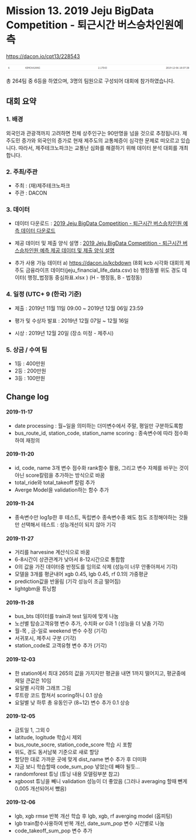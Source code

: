 # Mission 13. 2019 Jeju BigData Competition - 퇴근시간 버스승차인원예측

https://dacon.io/cpt13/228543

![rank](./image/rank.png)

총 264팀 중 6등을 하였으며, 3명의 팀원으로 구성되어 대회에 참가하였습니다.

## 대회 요약

### 1. 배경 

외국인과 관광객까지 고려하면 전체 상주인구는 90만명을 넘을 것으로 추정됩니다. 
제주도민 증가와 외국인의 증가로 현재 제주도의 교통체증이 심각한 문제로 떠오르고 있습니다. 
따라서, 제주테크노파크는 교통난 심화를 해결하기 위해 데이터 분석 대회를 개최합니다. 

### 2. 주최/주관

- 주최 : (재)제주테크노파크
- 주관 : DACON

### 3. 데이터

- 데이터 다운로드 : [2019 Jeju BigData Competition - 퇴근시간 버스승차인원 예측 데이터 다운로드](https://drive.google.com/drive/u/0/folders/1xunrEwgBuA1SFYx5_Xxk1kQc0ExLNeo3)
- 제공 데이터 및 제출 양식 설명 : [2019 Jeju BigData Competition - 퇴근시간 버스승차인원 예측 제공 데이터 및 제출 양식 설명](https://dacon.io/index.php?mid=cpt13&document_srl=235439)

- 추가 사용 가능 데이터
            a) https://dacon.io/kcbdown   (8회 kcb 시각화 대회의 제주도 금융라이프 데이터(jeju_financial_life_data.csv)
            b) 행정동별 위도 경도 데이터( 행정_법정동 중심좌표.xlsx ) (H - 행정동, B - 법정동)
 
### 4. 일정 (UTC+ 9 (한국) 기준)

- 제출 : 2019년 11월 11일 09:00 ~ 2019년 12월 06일 23:59 
- 평가 및 수상자 발표 : 2019년 12월 07일 ~ 12월 16일

- 시상 : 2019년 12월 20일 (장소 미정 - 제주시) 

### 5. 상금 / 수여 팀

- 1등 : 400만원
- 2등 : 200만원
- 3등 : 100만원

## Change log

#### 2019-11-17
* date processing : 월~일을 의미하는 더미변수에서 주말, 평일만 구분하도록함
* bus_route_id, station_code, station_name scoring : 종속변수에 따라 점수화하여 재정의

#### 2019-11-20
* id, code, name 3개 변수 점수화 rank함수 활용, 그리고 변수 자체를 바꾸는 것이 아닌 score칼럼을 추가하는 방식으로 바꿈
* total_ride와 total_takeoff 칼럼 추가
* Averge Model을 validation하는 함수 추가

#### 2019-11-24
* 종속변수만 log1p한 후 테스트, 독립변수 종속변수중 왜도 첨도 조정해야하는 것들만 선택해서 테스트 : 성능개선이 되지 않아 기각

#### 2019-11-27
* 거리를 harvesine 계산식으로 바꿈
* 6-8시간이 상관관계가 낮아서 8-12시간으로 통합함
* 0의 값을 가진 데이터중 반정도를 임의로 삭제 (성능이 너무 안좋아져서 기각)
* 모델을 3개를 평균내어 xgb 0.45, lgb 0.45, rf 0.1의 가중평균
* prediction값을 반올림 (기각 성능이 조금 떨어짐)
* lightgbm을 튜닝함

#### 2019-11-28
* bus_bts 데이터를 train과 test 일자에 맞게 나눔
* 노선별 탑승고객유행 변수 추가, 수치화 or 0과 1 (성능을 더 낮춤 기각)
* 월-목 , 금-일로 weekend 변수 수정 (기각)
* 서귀포시, 제주시 구분 (기각)
* station_code로 고객유형 변수 추가 (기각)

#### 2019-12-03
* 한 station에서 최대 265의 값을 가지지만 평균을 내면 1까지 떨어지고, 평균중에 제일 큰값은 10임
* 요일별 시각화 그래프 그림
* 루트랑 코드 합쳐서 scoring하니 0.1 상승
* 요일별 낮 하루 총 유동인구 (8~12) 변수 추가 0.1 상승

#### 2019-12-05
* 금토일 1, 그외 0
* latitude, logitude 학습시 제외
* bus_route_socre, station_code_score 학습 시 포함
* 위도, 경도 동서남북 기준으로 새로 할당
* 할당한 대로 가까운 곳에 맞게 dist_name 변수 추가 후 더미화
* 지금 보니 학습할때 code_sum_pop 넣었는데 빼야 될듯...
* randomforest 튜닝 (튜닝 내용 모델링부분 참고)
* xgboost 튜닝을 빼니 validation 성능이 더 좋았음 (그러나 averaging 할때 뺀게 0.005 개선되어서 뺐음)
#### 2019-12-06
* lgb, xgb rmse 반복 개선 학습 후 lgb, xgb, rf averging model (옵피팅)
* lgb train함수사용하여 반복 개선, date_sum_pop 변수 시간별로 나눔
* code_takeoff_sum_pop 변수 추가
